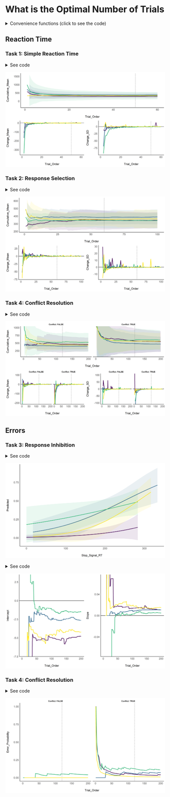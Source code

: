 
# What is the Optimal Number of Trials

<details>

<summary>Convenience functions (click to see the code)</summary>

<p>

``` r
library(tidyverse)
library(easystats)
## # Attaching packages (red = needs update)
## <U+2714> insight     0.6.0        <U+2714> bayestestR  0.4.0     
## <U+26A0> performance 0.3.0.9000   <U+2714> parameters  0.2.5     
## <U+2714> see         0.2.1.9000   <U+2714> effectsize  0.0.1     
## <U+2714> correlation 0.1.0        <U+2714> estimate    0.1.0     
## <U+2714> report      0.1.0        
## Restart the R-Session and update packages in red with 'easystats::easystats_update()'.
library(cowplot)

compute_cumulative <- function(data, fun = mean, col = "RT"){
  cumu <- c()
  for(i in 1:nrow(data)){
    cumu <- c(cumu,
              fun(data[1:i, col], na.rm = TRUE))
  }
  cumu
}

cumulative_data <- function(data){
  data$Cumulative_Mean <- compute_cumulative(data, fun = mean)
  data$Cumulative_SD <- compute_cumulative(data, fun = sd)
  data$Cumulative_CI_high <- data$Cumulative_Mean + data$Cumulative_SD * 1.96
  data$Cumulative_CI_low <- data$Cumulative_Mean - data$Cumulative_SD * 1.96

  data$Change_Mean <- c(NA, tail(data$Cumulative_Mean, -1) - head(data$Cumulative_Mean, -1))
  data$Change_SD <- c(NA, tail(data$Cumulative_SD, -1) - head(data$Cumulative_SD, -1))
  data[c("Participant", "Task", "Trial_Order",
         "Cumulative_Mean", "Cumulative_SD", "Cumulative_CI_high", "Cumulative_CI_low",
         "Change_Mean", "Change_SD")]
}


cumulative_errors <- function(data){
  data$Error <- as.character(data$Response) != as.character(data$Stimulus_Side)
  error_prob <- c()
  for(i in 1:nrow(data)){
    error_prob <- c(error_prob, sum(data$Error[1:i]) / i)
  }
  data$Error_Probability <- error_prob
  data[c("Participant", "Task", "Trial_Order", "Error_Probability")]
}


inhibition_model <- function(data){
  data$Error <- ifelse(as.character(data$Stop_Signal) %in% c("True", "TRUE") & data$Response %in% c("RIGHT", "LEFT"), TRUE, FALSE)
  glm(Error ~ Stop_Signal_RT, data = data, family = "binomial")
}
```

</p>

</details>

## Reaction Time

### Task 1: Simple Reaction Time

<details>

<summary>See code</summary>

<p>

``` r
df <- data.frame()
for(path in list.files(path = "data/", pattern = "*_ProcessingSpeed.csv", full.names = TRUE)){
  df <- rbind(df, cumulative_data(read.csv(path)))
}

fig1 <- cowplot::plot_grid(
  df %>%
    ggplot(aes(x = Trial_Order, y = Cumulative_Mean)) +
    geom_vline(xintercept = 50, linetype = "dotted") +
    geom_ribbon(aes(ymin = Cumulative_CI_low, ymax = Cumulative_CI_high, fill = Participant), alpha = 0.1) +
    geom_line(aes(color = Participant), size = 1) +
    theme_modern() +
    scale_color_viridis_d(guide = FALSE) +
    scale_fill_viridis_d(guide = FALSE),
  cowplot::plot_grid(df %>%
    ggplot(aes(x = Trial_Order, y = Change_Mean)) +
    geom_vline(xintercept = 50, linetype = "dotted") +
    geom_hline(yintercept = 0) +
    geom_line(aes(color = Participant), size = 1) +
    theme_modern() +
    scale_color_viridis_d(guide = FALSE),
  df %>%
    ggplot(aes(x = Trial_Order, y = Change_SD)) +
    geom_vline(xintercept = 50, linetype = "dotted") +
    geom_hline(yintercept = 0) +
    geom_line(aes(color = Participant), size = 1) +
    theme_modern() +
    scale_color_viridis_d(guide = FALSE)),
  nrow = 2
)
```

</p>

</details>

![](figures/unnamed-chunk-4-1.png)<!-- -->

### Task 2: Response Selection

<details>

<summary>See code</summary>

<p>

``` r
df <- data.frame()
for(path in list.files(path = "data/", pattern = "*_ResponseSelection.csv", full.names = TRUE)){
  df <- rbind(df, cumulative_data(read.csv(path)))
}

fig2 <- cowplot::plot_grid(
  df %>%
    ggplot(aes(x = Trial_Order, y = Cumulative_Mean)) +
    geom_vline(xintercept = 60, linetype = "dotted") +
    geom_ribbon(aes(ymin = Cumulative_CI_low, ymax = Cumulative_CI_high, fill = Participant), alpha = 0.1) +
    geom_line(aes(color = Participant), size = 1) +
    theme_modern() +
    scale_color_viridis_d(guide = FALSE) +
    scale_fill_viridis_d(guide = FALSE),
  cowplot::plot_grid(df %>%
    ggplot(aes(x = Trial_Order, y = Change_Mean)) +
    geom_vline(xintercept = 60, linetype = "dotted") +
    geom_hline(yintercept = 0) +
    geom_line(aes(color = Participant), size = 1) +
    theme_modern() +
    scale_color_viridis_d(guide = FALSE),
  df %>%
    ggplot(aes(x = Trial_Order, y = Change_SD)) +
    geom_vline(xintercept = 60, linetype = "dotted") +
    geom_hline(yintercept = 0) +
    geom_line(aes(color = Participant), size = 1) +
    theme_modern() +
    scale_color_viridis_d(guide = FALSE)),
  nrow = 2
)
```

</p>

</details>

![](figures/unnamed-chunk-6-1.png)<!-- -->

### Task 4: Conflict Resolution

<details>

<summary>See code</summary>

<p>

``` r
df <- data.frame()
for(path in list.files(path = "data/", pattern = "*_ConflictResolution.csv", full.names = TRUE)){
  dat <- read.csv(path)
  cong <- cumulative_data(dat[dat$Congruence == "CONGRUENT", ])
  cong$Conflict <- FALSE
  incong <- cumulative_data(dat[dat$Congruence != "CONGRUENT", ])
  incong$Conflict <- TRUE
  df <- rbind(df, rbind(cong, incong))
}

fig3 <- cowplot::plot_grid(
  df %>%
    ggplot(aes(x = Trial_Order, y = Cumulative_Mean)) +
    geom_vline(xintercept = 120, linetype = "dotted") +
    geom_ribbon(aes(ymin = Cumulative_CI_low, ymax = Cumulative_CI_high, fill = Participant), alpha = 0.1) +
    geom_line(aes(color = Participant), size = 1) +
    theme_modern() +
    scale_color_viridis_d(guide = FALSE) +
    scale_fill_viridis_d(guide = FALSE) +
    facet_grid(~Conflict, labeller = "label_both") +
    coord_cartesian(ylim = c(100, 1000)),
  cowplot::plot_grid(df %>%
    ggplot(aes(x = Trial_Order, y = Change_Mean)) +
    geom_vline(xintercept = 120, linetype = "dotted") +
    geom_hline(yintercept = 0) +
    geom_line(aes(color = Participant), size = 1) +
    theme_modern() +
    scale_color_viridis_d(guide = FALSE) +
    facet_grid(~Conflict, labeller = "label_both") +
    coord_cartesian(ylim = c(-200, 100)),
  df %>%
    ggplot(aes(x = Trial_Order, y = Change_SD)) +
    geom_vline(xintercept = 120, linetype = "dotted") +
    geom_hline(yintercept = 0) +
    geom_line(aes(color = Participant), size = 1) +
    theme_modern() +
    scale_color_viridis_d(guide = FALSE) +
    facet_grid(~Conflict, labeller = "label_both") +
    coord_cartesian(ylim = c(-100, 100))),
  nrow = 2
)
```

</p>

</details>

![](figures/unnamed-chunk-8-1.png)<!-- -->

## Errors

<!-- ### Task 2: Response Selection -->

<!-- <details><summary>See code</summary> -->

<!-- <p> -->

<!-- ```{r, echo = TRUE, warning=FALSE, message=FALSE} -->

<!-- df <- data.frame() -->

<!-- for(path in list.files(path = "data/", pattern = "*_ResponseSelection.csv", full.names = TRUE)){ -->

<!--   df <- rbind(df, cumulative_errors(read.csv(path))) -->

<!-- } -->

<!-- fig4 <- df %>% -->

<!--     ggplot(aes(x = Trial_Order, y = Error_Probability)) + -->

<!--     geom_vline(xintercept = 60, linetype = "dotted") + -->

<!--     geom_line(aes(color = Participant), size = 1) + -->

<!--     theme_modern() + -->

<!--     scale_color_viridis_d(guide = FALSE) + -->

<!--     scale_fill_viridis_d(guide = FALSE) -->

<!-- ``` -->

<!-- </p> -->

<!-- </details> -->

<!-- ```{r, echo = FALSE, warning=FALSE, message=FALSE} -->

<!-- fig4 -->

<!-- ``` -->

### Task 3: Response Inhibition

<details>

<summary>See code</summary>

<p>

``` r
df <- data.frame()
for(path in list.files(path = "data/", pattern = "*_ResponseInhibition.csv", full.names = TRUE)){
  data <- read.csv(path)
  predicted <- estimate_link(inhibition_model(data))
  predicted$Participant <- unique(data$Participant)
  df <- rbind(df, predicted)
}


fig5 <- df %>%
    ggplot(aes(x = Stop_Signal_RT, y = Predicted)) +
    geom_ribbon(aes(ymin = CI_low, ymax = CI_high, fill = Participant), alpha = 0.1) +
    geom_line(aes(color = Participant), size = 1) +
    theme_modern() +
    scale_color_viridis_d(guide = FALSE) +
    scale_fill_viridis_d(guide = FALSE) 
```

</p>

</details>

![](figures/unnamed-chunk-10-1.png)<!-- -->

<details>

<summary>See code</summary>

<p>

``` r
df <- data.frame()
for(path in list.files(path = "data/", pattern = "*_ResponseInhibition.csv", full.names = TRUE)){
  data <- read.csv(path)
  for(i in 1:nrow(data)){
    dat <- tryCatch({
        model <- inhibition_model(data[1:i, ])
        params <- insight::get_parameters(model)$estimate
        se <- standard_error(model)
        data.frame(Intercept = params[1],
                   Intercept_CI_high = params[1] + se$SE[1] * 1.96,
                   Intercept_CI_low = params[1] - se$SE[1] * 1.96,
                   Slope = params[2],
                   Slope_CI_high = params[2] + se$SE[2] * 1.96,
                   Slope_CI_low = params[2] - se$SE[2] * 1.96)
    }, error = function(e) {
        data.frame(Intercept = NA,
                   Intercept_CI_high = NA,
                   Intercept_CI_low = NA,
                   Slope = NA,
                   Slope_CI_high = NA,
                   Slope_CI_low = NA)
    })
    
    dat$Participant <- unique(data$Participant)
    dat$Trial_Order <- i
    df <- rbind(df, dat)
  }
}



fig6 <- cowplot::plot_grid(
  df %>%
    ggplot(aes(x = Trial_Order, y = Intercept)) +
    geom_hline(yintercept = 0) +
    # geom_ribbon(aes(ymin = Intercept_CI_low, ymax = Intercept_CI_high, fill = Participant), alpha = 0.1) +
    geom_line(aes(color = Participant), size = 1) +
    theme_modern() +
    scale_color_viridis_d(guide = FALSE) +
    scale_fill_viridis_d(guide = FALSE) +
    coord_cartesian(ylim = c(-7, 3)),
  df %>%
    ggplot(aes(x = Trial_Order, y = Slope)) +
    geom_hline(yintercept = 0) +
    # geom_ribbon(aes(ymin = Intercept_CI_low, ymax = Slope_CI_high, fill = Participant), alpha = 0.1) +
    geom_line(aes(color = Participant), size = 1) +
    theme_modern() +
    scale_color_viridis_d(guide = FALSE) +
    scale_fill_viridis_d(guide = FALSE) +
    coord_cartesian(ylim = c(-0.07, 0.07))
)
```

</p>

</details>

![](figures/unnamed-chunk-12-1.png)<!-- -->

### Task 4: Conflict Resolution

<details>

<summary>See code</summary>

<p>

``` r
df <- data.frame()
for(path in list.files(path = "data/", pattern = "*_ConflictResolution.csv", full.names = TRUE)){
  dat <- read.csv(path)
  cong <- cumulative_errors(dat[dat$Congruence == "CONGRUENT", ])
  cong$Conflict <- FALSE
  incong <- cumulative_errors(dat[dat$Congruence != "CONGRUENT", ])
  incong$Conflict <- TRUE
  df <- rbind(df, rbind(cong, incong))
}

fig7 <- df %>%
    ggplot(aes(x = Trial_Order, y = Error_Probability)) +
    geom_vline(xintercept = 120, linetype = "dotted") +
    geom_line(aes(color = Participant), size = 1) +
    theme_modern() +
    scale_color_viridis_d(guide = FALSE) +
    scale_fill_viridis_d(guide = FALSE) +
    facet_grid(~Conflict, labeller = "label_both")
```

</p>

</details>

![](figures/unnamed-chunk-14-1.png)<!-- -->

